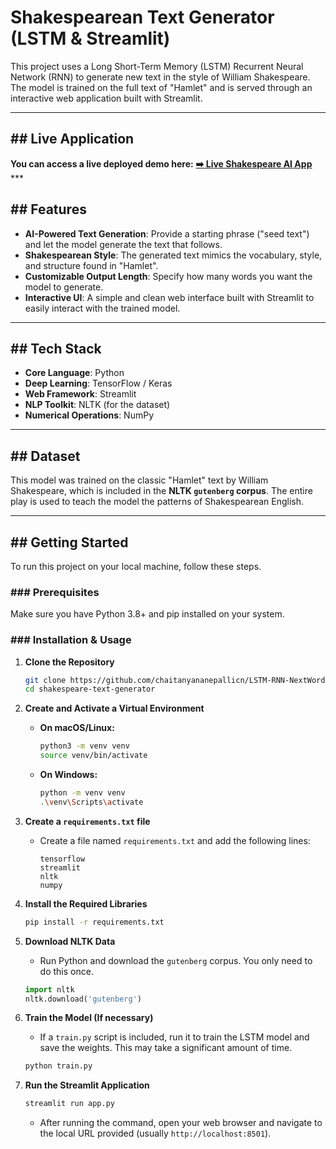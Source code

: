# Shakespearean Text Generator (LSTM & Streamlit)

This project uses a Long Short-Term Memory (LSTM) Recurrent Neural Network (RNN) to generate new text in the style of William Shakespeare. The model is trained on the full text of "Hamlet" and is served through an interactive web application built with Streamlit.



***

## ## Live Application

**You can access a live deployed demo here:**
[**➡️ Live Shakespeare AI App**](https://lstm-rnn-nextwordprediction.onrender.com) ***

## ## Features

* **AI-Powered Text Generation**: Provide a starting phrase ("seed text") and let the model generate the text that follows.
* **Shakespearean Style**: The generated text mimics the vocabulary, style, and structure found in "Hamlet".
* **Customizable Output Length**: Specify how many words you want the model to generate.
* **Interactive UI**: A simple and clean web interface built with Streamlit to easily interact with the trained model.

***

## ## Tech Stack

* **Core Language**: Python
* **Deep Learning**: TensorFlow / Keras
* **Web Framework**: Streamlit
* **NLP Toolkit**: NLTK (for the dataset)
* **Numerical Operations**: NumPy

***

## ## Dataset

This model was trained on the classic "Hamlet" text by William Shakespeare, which is included in the **NLTK `gutenberg` corpus**. The entire play is used to teach the model the patterns of Shakespearean English.

***

## ## Getting Started

To run this project on your local machine, follow these steps.

### ### Prerequisites

Make sure you have Python 3.8+ and pip installed on your system.

### ### Installation & Usage

1.  **Clone the Repository**
    ```bash
    git clone https://github.com/chaitanyananepallicn/LSTM-RNN-NextWordPrediction.git
    cd shakespeare-text-generator
    ```

2.  **Create and Activate a Virtual Environment**
    * **On macOS/Linux:**
        ```bash
        python3 -m venv venv
        source venv/bin/activate
        ```
    * **On Windows:**
        ```bash
        python -m venv venv
        .\venv\Scripts\activate
        ```

3.  **Create a `requirements.txt` file**
    * Create a file named `requirements.txt` and add the following lines:
        ```
        tensorflow
        streamlit
        nltk
        numpy
        ```

4.  **Install the Required Libraries**
    ```bash
    pip install -r requirements.txt
    ```

5.  **Download NLTK Data**
    * Run Python and download the `gutenberg` corpus. You only need to do this once.
    ```python
    import nltk
    nltk.download('gutenberg')
    ```

6.  **Train the Model (If necessary)**
    * If a `train.py` script is included, run it to train the LSTM model and save the weights. This may take a significant amount of time.
    ```bash
    python train.py
    ```

7.  **Run the Streamlit Application**
    ```bash
    streamlit run app.py
    ```
    * After running the command, open your web browser and navigate to the local URL provided (usually `http://localhost:8501`).
